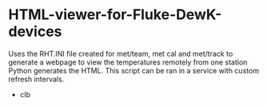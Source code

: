 # HTML-viewer-for-Fluke-DewK-devices
Uses the RHT.INI file created for met/team, met cal and met/track to generate a webpage to view the temperatures remotely from one station
Python generates the HTML. This script can be ran in a service with custom refresh intervals. 

- clb
